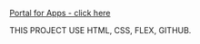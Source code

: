 [Portal for Apps - click here ](https://frontenddevkan.github.io/PortalForApps/)

THIS PROJECT USE HTML, CSS, FLEX, GITHUB.

